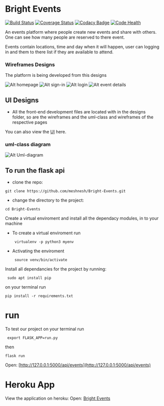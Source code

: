 # Bright Events 
[![Build Status](https://travis-ci.org/meshnesh/Bright-Events.svg?branch=api_development)](https://travis-ci.org/meshnesh/Bright-Events)  [![Coverage Status](https://coveralls.io/repos/github/meshnesh/Bright-Events/badge.svg?branch=api_development)](https://coveralls.io/github/meshnesh/Bright-Events?branch=api_development)  [![Codacy Badge](https://api.codacy.com/project/badge/Grade/6c62c8bed16a43df9890d9051244eeeb)](https://www.codacy.com/app/meshnesh/Bright-Events?utm_source=github.com&amp;utm_medium=referral&amp;utm_content=meshnesh/Bright-Events&amp;utm_campaign=Badge_Grade)  [![Code Health](https://landscape.io/github/meshnesh/Bright-Events/api_development/landscape.svg?style=flat)](https://landscape.io/github/meshnesh/Bright-Events/api_development)

An events platform where people create new events and share with others. One can see how many people are reserved to there event.

Events contain locations, time and day when it will happen, user can logging in and them to there list if they are available to attend.

### Wireframes Designs ###
The platform is being developed from this designs

![Alt homepage](https://github.com/meshnesh/Bright-Events/blob/develop/designs/wireframes/bright_events_homepage.png)
![Alt sign-in](https://github.com/meshnesh/Bright-Events/blob/develop/designs/wireframes/SIGN%20IN.png)
![Alt login](https://github.com/meshnesh/Bright-Events/blob/develop/designs/wireframes/Login.png)
![Alt event details](https://github.com/meshnesh/Bright-Events/blob/develop/designs/wireframes/desktop_card_page.png)

## UI Designs ##
* All the front-end development files are located with in the designs folder, so are the wireframes and the uml-class and wireframes of the respective pages

You can also view the [UI](https://meshnesh.github.io/designs/ui/) here.

### uml-class diagram ###
![Alt Uml-diagram](https://github.com/meshnesh/Bright-Events/blob/develop/designs/uml_diagram/Bright%20Events.png)

## To run the flask api  ##
* clone the repo:

 ``` git clone https://github.com/meshnesh/Bright-Events.git ```

* change the directory to the project:

``` cd Bright-Events ```

Create a virtual enviroment and install all the dependacy modules, in to your machine

* To create a virtual enviroment run

    ``` virtualenv -p python3 myenv```

* Activating the enviroment

    ``` source venv/bin/activate```


Install all dependancies for the project by running:

``` sudo apt install pip```

on your terminal run

``` pip install -r requirements.txt ```

# run 
To test our project on your terminal run 

``` export FLASK_APP=run.py```

then

``` flask run ```

Open: [http://127.0.0.1:5000/api/events](http://127.0.0.1:5000/api/events)

# Heroku App
View the application on heroku:
Open: [Bright Events](https://bright-events.herokuapp.com/api/events)
